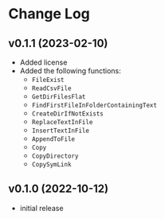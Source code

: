 # Change Log

## v0.1.1 (2023-02-10)
- Added license
- Added the following functions:
    - `FileExist`
    - `ReadCsvFile`
    - `GetDirFilesFlat`
    - `FindFirstFileInFolderContainingText`
    - `CreateDirIfNotExists`
    - `ReplaceTextInFile`
    - `InsertTextInFile`
    - `AppendToFile`
    - `Copy`
    - `CopyDirectory`
    - `CopySymLink`

## v0.1.0 (2022-10-12)
- initial release